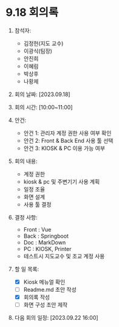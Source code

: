 # 9.18 회의록 
1. 참석자:
    - 김정헌(지도 교수)
    - 이광식(팀장)
    - 안진희
    - 이혜림
    - 박상후
    - 나황제
    
2. 회의 날짜: [2023.09.18]

3. 회의 시간: [10:00~11:00]

4. 안건:
    - 안건 1: 관리자 계정 권한 사용 여부 확인
    - 안건 2: Front & Back End 사용 툴 선택
    - 안건 3: KIOSK & PC 이용 가능 여부
5. 회의 내용:
    - 계정 권한
    - kiosk & pc 및 주변기기 사용 계획
    - 일정 조율
    - 화면 설계
    - 사용 툴 결정
6. 결정 사항:
    - Front : Vue
    - Back : Springboot
    - Doc : MarkDown
    - PC : KIOSK, Printer
    - 테스트시 지도교수 및 조교 계정 사용
7. 할 일 목록:
    - [x]  Kiosk 메뉴얼 확인
    - [ ]  Readme.md  초안 작성
    - [x]  회의록 작성
    - [ ]  화면 구성 초안 제작
8. 다음 회의 일정: [2023.09.22 16:00]
